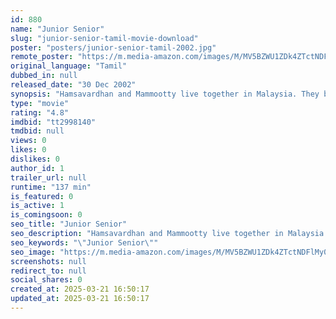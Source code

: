 ```yaml
---
id: 880
name: "Junior Senior"
slug: "junior-senior-tamil-movie-download"
poster: "posters/junior-senior-tamil-2002.jpg"
remote_poster: "https://m.media-amazon.com/images/M/MV5BZWU1ZDk4ZTctNDFlMy00M2I2LTkzNzMtZjY1NjRjYzE5ODY2XkEyXkFqcGdeQXVyMTEzNzg0Mjkx._V1_SX300.jpg"
original_language: "Tamil"
dubbed_in: null
released_date: "30 Dec 2002"
synopsis: "Hamsavardhan and Mammootty live together in Malaysia. They both fall in love with the same girl Lena. Eventually, Lena has to choose between them and she chooses Mammootty as he is wealthy. Mammootty comes to know of this and brea..."
type: "movie"
rating: "4.8"
imdbid: "tt2998140"
tmdbid: null
views: 0
likes: 0
dislikes: 0
author_id: 1
trailer_url: null
runtime: "137 min"
is_featured: 0
is_active: 1
is_comingsoon: 0
seo_title: "Junior Senior"
seo_description: "Hamsavardhan and Mammootty live together in Malaysia. They both fall in love with the same girl Lena. Eventually, Lena has to choose between them and she chooses Mammootty as he is wealthy. Mammootty comes to know of this and brea..."
seo_keywords: "\"Junior Senior\""
seo_image: "https://m.media-amazon.com/images/M/MV5BZWU1ZDk4ZTctNDFlMy00M2I2LTkzNzMtZjY1NjRjYzE5ODY2XkEyXkFqcGdeQXVyMTEzNzg0Mjkx._V1_SX300.jpg"
screenshots: null
redirect_to: null
social_shares: 0
created_at: 2025-03-21 16:50:17
updated_at: 2025-03-21 16:50:17
---
```


